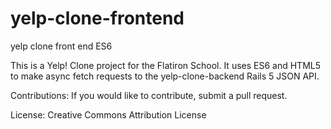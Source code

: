 # yelp-clone-frontend
yelp clone front end ES6 

This is a Yelp! Clone project for the Flatiron School. It uses ES6 and HTML5 to make async fetch requests to the yelp-clone-backend Rails 5 JSON API.

Contributions: 
If you would like to contribute, submit a pull request. 

License: Creative Commons Attribution License
